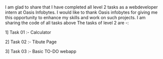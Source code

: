 

I am glad to share that I have completed all level 2 tasks as a webdeveloper intern at Oasis Infobytes.
I would like to thank Oasis infobytes for giving me this opportunity to enhance my skills and work on such projects.
I am sharing the code of all tasks above
The tasks of level 2 are -:

1] Task 01 :- Calculator

2] Task 02 :- Tibute Page

3] Task 03 :- Basic TO-DO webapp
